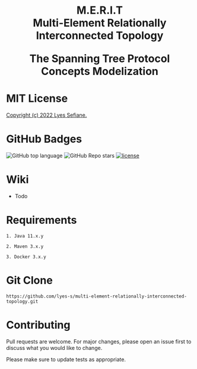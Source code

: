 <h1 align="center">M.E.R.I.T<br/>
  Multi-Element Relationally Interconnected Topology</br>
  <p align="center">The Spanning Tree Protocol Concepts Modelization</p>
</h1>

# MIT License

[Copyright (c) 2022 Lyes Sefiane.](https://github.com/lyes-s/multi-element-relationally-interconnected-topology/blob/main/LICENSE.md)

# GitHub Badges

![GitHub top language](https://img.shields.io/github/languages/top/lyes-s/multi-element-relationally-interconnected-topology)
![GitHub Repo stars](https://img.shields.io/github/stars/lyes-s/multi-element-relationally-interconnected-topology?style=social)
[![license](https://img.shields.io/badge/License-MIT-yellow.svg)](https://github.com/lyes-s/multi-element-relationally-interconnected-topology/blob/main/LICENSE.md)


# Wiki

* Todo

# Requirements
```
1. Java 11.x.y

2. Maven 3.x.y

3. Docker 3.x.y
```

# Git Clone
```
https://github.com/lyes-s/multi-element-relationally-interconnected-topology.git
```

# Contributing

Pull requests are welcome. For major changes, please open an issue first to discuss what you would like to change.

Please make sure to update tests as appropriate.

